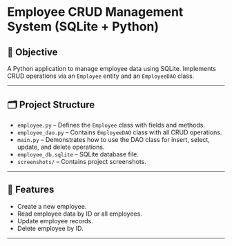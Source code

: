 # Employee CRUD Management System (SQLite + Python)

## 📌 Objective
A Python application to manage employee data using SQLite. Implements CRUD operations via an `Employee` entity and an `EmployeeDAO` class.

---

## 🗂️ Project Structure
- `employee.py` – Defines the `Employee` class with fields and methods.
- `employee_dao.py` – Contains `EmployeeDAO` class with all CRUD operations.
- `main.py` – Demonstrates how to use the DAO class for insert, select, update, and delete operations.
- `employee_db.sqlite` – SQLite database file.
- `screenshots/` – Contains project screenshots.

---

## 🧩 Features
- Create a new employee.
- Read employee data by ID or all employees.
- Update employee records.
- Delete employee by ID.

---



